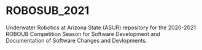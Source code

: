 # ROBOSUB_2021
Underwater Robotics at Arizona State (ASUR) repository for the 2020-2021 ROBOUB Competition Season for Software Development and Documentation of Software Changes and Devlopments.
